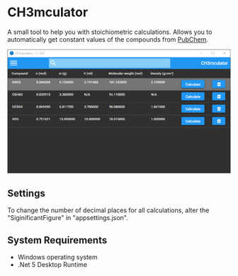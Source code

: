 # CH3mculator
A small tool to help you with stoichiometric calculations. Allows you to automatically get constant values of the compounds from [PubChem](https://pubchem.ncbi.nlm.nih.gov/).

![Preview Image for the CH3mculator](https://github.com/Benjed/CH3mculator/blob/master/calculator_preview.png)

## Settings ##
To change the number of decimal places for all calculations, alter the "SiginificantFigure" in "appsettings.json".

## System Requirements ##
- Windows operating system
- .Net 5 Desktop Runtime
